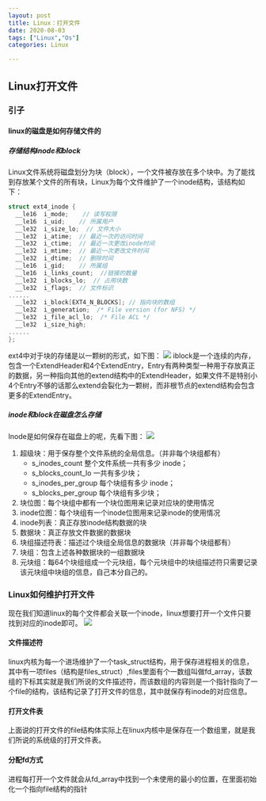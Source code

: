 ```yaml
---
layout: post
title: Linux：打开文件
date: 2020-08-03
tags: ["Linux","Os"]
categories: Linux

---
```

## Linux打开文件
### 引子
#### linux的磁盘是如何存储文件的
##### 存储结构inode和block
Linux文件系统将磁盘划分为块（block），一个文件被存放在多个块中。为了能找到存放某个文件的所有块，Linux为每个文件维护了一个inode结构，该结构如下：

```c
struct ext4_inode {
  __le16  i_mode;    // 读写权限 
  __le16  i_uid;    // 所属用户
  __le32  i_size_lo;  // 文件大小
  __le32  i_atime;  // 最近一次的访问时间
  __le32  i_ctime;  // 最近一次更改inode时间
  __le32  i_mtime;  // 最近一次更改文件时间
  __le32  i_dtime;  // 删除时间
  __le16  i_gid;    // 所属组
  __le16  i_links_count;  //链接的数量
  __le32  i_blocks_lo;  // 占用块数
  __le32  i_flags;  // 文件标识
......
  __le32  i_block[EXT4_N_BLOCKS]; // 指向块的数组
  __le32  i_generation;  /* File version (for NFS) */
  __le32  i_file_acl_lo;  /* File ACL */
  __le32  i_size_high;
......
};
```
ext4中对于块的存储是以一颗树的形式，如下图：
![]({{site.url}}/images/blog/linux-file-1.png)
iblock是一个连续的内存，包含一个ExtendHeader和4个ExtendEntry，Entry有两种类型一种用于存放真正的数据，另一种指向其他的extend结构中的ExtendHeader，如果文件不是特别小4个Entry不够的话那么extend会裂化为一颗树，而非根节点的extend结构会包含更多的ExtendEntry。

##### inode和block在磁盘怎么存储
Inode是如何保存在磁盘上的呢，先看下图：
![]({{site.url}}/images/blog/linux-file-2.png)

1. 超级块：用于保存整个文件系统的全局信息。（并非每个块组都有）
	- s_inodes_count 整个文件系统一共有多少 inode；
	- s_blocks_count_lo 一共有多少块；
	- s_inodes_per_group 每个块组有多少 inode；
	- s_blocks_per_group 每个块组有多少块；
2. 块位图：每个块组中都有一个块位图用来记录对应块的使用情况
3. inode位图：每个块组有一个inode位图用来记录inode的使用情况
4. inode列表：真正存放inode结构数据的块
5. 数据块：真正存放文件数据的数据块
6. 块组描述符表：描述过个块组全局信息的数据块（并非每个块组都有）
7. 块组：包含上述各种数据块的一组数据块
8. 元块组：每64个块组组成一个元块组，每个元块组中的块组描述符只需要记录该元块组中块组的信息，自己本分自己的。

### Linux如何维护打开文件

现在我们知道linux的每个文件都会关联一个inode，linux想要打开一个文件只要找到对应的inode即可。
![]({{site.url}}/images/blog/linux-file-3.png)

#### 文件描述符
linux内核为每一个进场维护了一个task_struct结构，用于保存进程相关的信息，其中有一项files（结构是files_struct）,files里面有个一数组叫做fd_array，该数组的下标其实就是我们所说的文件描述符，而该数组的内容则是一个指针指向了一个file的结构，该结构记录了打开文件的信息，其中就保存有inode的对应信息。

#### 打开文件表
上面说的打开文件的file结构体实际上在linux内核中是保存在一个数组里，就是我们所说的系统级的打开文件表。

#### 分配fd方式
进程每打开一个文件就会从fd_array中找到一个未使用的最小的位置，在里面初始化一个指向file结构的指针


